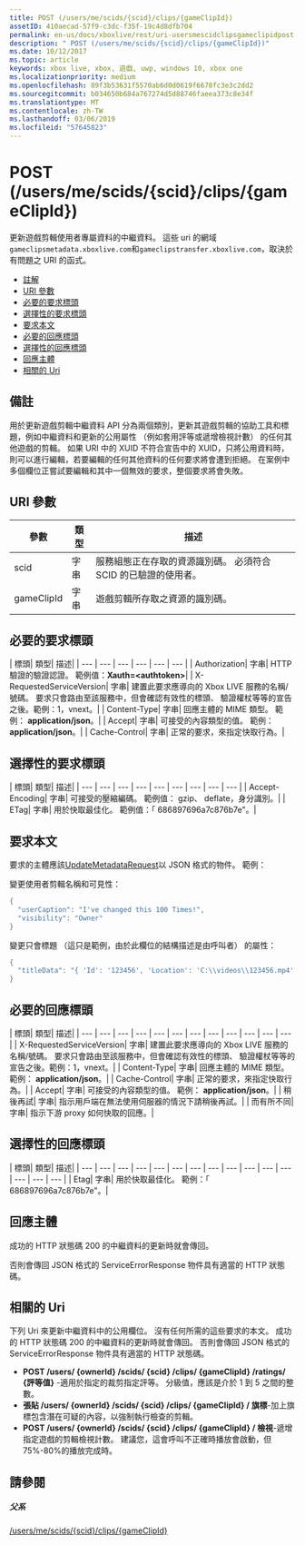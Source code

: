 ```yaml
---
title: POST (/users/me/scids/{scid}/clips/{gameClipId})
assetID: 410aecad-57f9-c3dc-f35f-19c4d8dfb704
permalink: en-us/docs/xboxlive/rest/uri-usersmescidclipsgameclipidpost.html
description: " POST (/users/me/scids/{scid}/clips/{gameClipId})"
ms.date: 10/12/2017
ms.topic: article
keywords: xbox live, xbox, 遊戲, uwp, windows 10, xbox one
ms.localizationpriority: medium
ms.openlocfilehash: 89f3b53631f5570ab6d0d0619f6678fc3e3c2dd2
ms.sourcegitcommit: b034650b684a767274d5d88746faeea373c8e34f
ms.translationtype: MT
ms.contentlocale: zh-TW
ms.lasthandoff: 03/06/2019
ms.locfileid: "57645823"
---
```

# <a name="post-usersmescidsscidclipsgameclipid"></a>POST (/users/me/scids/{scid}/clips/{gameClipId})
更新遊戲剪輯使用者專屬資料的中繼資料。 這些 uri 的網域`gameclipsmetadata.xboxlive.com`和`gameclipstransfer.xboxlive.com`，取決於有問題之 URI 的函式。
 
  * [註解](#ID4EX)
  * [URI 參數](#ID4EAB)
  * [必要的要求標頭](#ID4ELB)
  * [選擇性的要求標頭](#ID4EXD)
  * [要求本文](#ID4EAF)
  * [必要的回應標頭](#ID4EVF)
  * [選擇性的回應標頭](#ID4EJAAC)
  * [回應主體](#ID4EJBAC)
  * [相關的 Uri](#ID4EWBAC)
 
<a id="ID4EX"></a>

 
## <a name="remarks"></a>備註
 
用於更新遊戲剪輯中繼資料 API 分為兩個類別，更新其遊戲剪輯的協助工具和標題，例如中繼資料和更新的公用屬性 （例如套用評等或遞增檢視計數） 的任何其他遊戲的剪輯。 如果 URI 中的 XUID 不符合宣告中的 XUID，只將公用資料時，則可以進行編輯，若要編輯的任何其他資料的任何要求將會遭到拒絕。 在案例中多個欄位正嘗試要編輯和其中一個無效的要求，整個要求將會失敗。
  
<a id="ID4EAB"></a>

 
## <a name="uri-parameters"></a>URI 參數
 
| 參數| 類型| 描述| 
| --- | --- | --- | 
| scid| 字串| 服務組態正在存取的資源識別碼。 必須符合 SCID 的已驗證的使用者。| 
| gameClipId| 字串| 遊戲剪輯所存取之資源的識別碼。| 
  
<a id="ID4ELB"></a>

 
## <a name="required-request-headers"></a>必要的要求標頭
 
| 標頭| 類型| 描述| 
| --- | --- | --- | --- | --- | --- | 
| Authorization| 字串| HTTP 驗證的驗證認證。 範例值：<b>Xauth=&lt;authtoken></b>| 
| X-RequestedServiceVersion| 字串| 建置此要求應導向的 Xbox LIVE 服務的名稱/號碼。 要求只會路由至該服務中，但會確認有效性的標頭、 驗證權杖等等的宣告之後。範例：1，vnext。| 
| Content-Type| 字串| 回應主體的 MIME 類型。 範例： <b>application/json</b>。| 
| Accept| 字串| 可接受的內容類型的值。 範例： <b>application/json</b>。| 
| Cache-Control| 字串| 正常的要求，來指定快取行為。| 
  
<a id="ID4EXD"></a>

 
## <a name="optional-request-headers"></a>選擇性的要求標頭
 
| 標頭| 類型| 描述| 
| --- | --- | --- | --- | --- | --- | --- | --- | --- | 
| Accept-Encoding| 字串| 可接受的壓縮編碼。 範例值： gzip、 deflate，身分識別。| 
| ETag| 字串| 用於快取最佳化。 範例值：「 686897696a7c876b7e"。| 
  
<a id="ID4EAF"></a>

 
## <a name="request-body"></a>要求本文
 
要求的主體應該[UpdateMetadataRequest](../../json/json-updatemetadatarequest.md)以 JSON 格式的物件。 範例：
 
變更使用者剪輯名稱和可見性：
 

```cpp
{
  "userCaption": "I've changed this 100 Times!",
  "visibility": "Owner"
}

```

 
變更只會標題 （這只是範例，由於此欄位的結構描述是由呼叫者） 的屬性：
 

```cpp
{
  "titleData": "{ 'Id': '123456', 'Location': 'C:\\videos\\123456.mp4' }"
}

```

  
<a id="ID4EVF"></a>

 
## <a name="required-response-headers"></a>必要的回應標頭
 
| 標頭| 類型| 描述| 
| --- | --- | --- | --- | --- | --- | --- | --- | --- | --- | --- | --- | 
| X-RequestedServiceVersion| 字串| 建置此要求應導向的 Xbox LIVE 服務的名稱/號碼。 要求只會路由至該服務中，但會確認有效性的標頭、 驗證權杖等等的宣告之後。範例：1，vnext。| 
| Content-Type| 字串| 回應主體的 MIME 類型。 範例： <b>application/json</b>。| 
| Cache-Control| 字串| 正常的要求，來指定快取行為。| 
| Accept| 字串| 可接受的內容類型的值。 範例： <b>application/json</b>。| 
| 稍後再試| 字串| 指示用戶端在無法使用伺服器的情況下請稍後再試。| 
| 而有所不同| 字串| 指示下游 proxy 如何快取的回應。| 
  
<a id="ID4EJAAC"></a>

 
## <a name="optional-response-headers"></a>選擇性的回應標頭
 
| 標頭| 類型| 描述| 
| --- | --- | --- | --- | --- | --- | --- | --- | --- | --- | --- | --- | --- | --- | --- | 
| Etag| 字串| 用於快取最佳化。 範例：「 686897696a7c876b7e"。| 
  
<a id="ID4EJBAC"></a>

 
## <a name="response-body"></a>回應主體
 
成功的 HTTP 狀態碼 200 的中繼資料的更新時就會傳回。
 
否則會傳回 JSON 格式的 ServiceErrorResponse 物件具有適當的 HTTP 狀態碼。
  
<a id="ID4EWBAC"></a>

 
## <a name="related-uris"></a>相關的 Uri
 
下列 Uri 來更新中繼資料中的公用欄位。 沒有任何所需的這些要求的本文。 成功的 HTTP 狀態碼 200 的中繼資料的更新時就會傳回。 否則會傳回 JSON 格式的 ServiceErrorResponse 物件具有適當的 HTTP 狀態碼。
 
   * **POST /users/ {ownerId} /scids/ {scid} /clips/ {gameClipId} /ratings/ {評等值}** -適用於指定的裁剪指定評等。 分級值，應該是介於 1 到 5 之間的整數。
   * **張貼 /users/ {ownerId} /scids/ {scid} /clips/ {gameClipId} / 旗標**-加上旗標包含潛在可疑的內容，以強制執行檢查的剪輯。
   * **POST /users/ {ownerId} /scids/ {scid} /clips/ {gameClipId} / 檢視**-遞增指定遊戲的剪輯檢視計數。 建議您，這會呼叫不正確時播放會啟動，但 75%-80%的播放完成時。
   
<a id="ID4EMCAC"></a>

 
## <a name="see-also"></a>請參閱
 
<a id="ID4EOCAC"></a>

 
##### <a name="parent"></a>父系 

[/users/me/scids/{scid}/clips/{gameClipId}](uri-usersmescidclipsgameclipid.md)

   